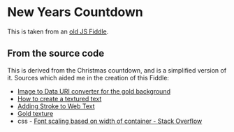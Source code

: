 # New Years Countdown

This is taken from an <a href="https://jsfiddle.net/SirKoik/2vu6xh3s/">old JS Fiddle</a>.

## From the source code

This is derived from the Christmas countdown, and is a simplified version of it.
Sources which aided me in the creation of this Fiddle:
* <a href="https://websemantics.uk/tools/image-to-data-uri-converter/">Image to Data URI converter for the gold background</a>
* <a href="http://1stwebdesigner.com/demos/textured_text/textured_text/background-clip.html">How to create a textured text</a> 
* <a href="https://css-tricks.com/adding-stroke-to-web-text/">Adding Stroke to Web Text</a>
* <a href="http://gallery.yopriceville.com/var/resizes/Backgrounds/Gold_Striped_Background.jpg?m=1431995387">Gold texture</a>
* css - <a href="http://stackoverflow.com/questions/16056591/font-scaling-based-on-width-of-container">Font scaling based on width of container - Stack Overflow</a> 